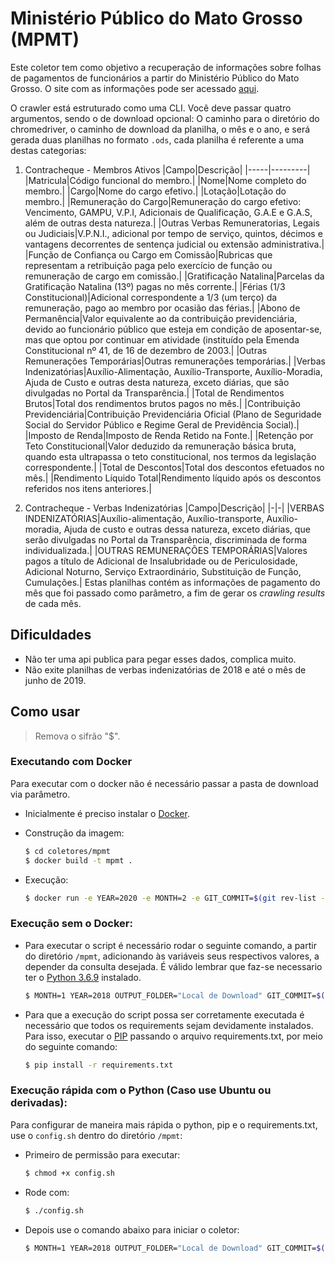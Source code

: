 # Ministério Público do Mato Grosso (MPMT)

Este coletor tem como objetivo a recuperação de informações sobre folhas de pagamentos de funcionários a partir do Ministério Público do Mato Grosso. O site com as informações pode ser acessado [aqui](https://mpmt.mp.br/transparencia/contracheque.php).

O crawler está estruturado como uma CLI. Você deve passar quatro argumentos, sendo o de download opcional: O caminho para o diretório do chromedriver, o caminho de download da planilha, o mês e o ano, e será gerada duas planilhas no formato `.ods`, cada planilha é referente a uma destas categorias:

1. Contracheque - Membros Ativos
   |Campo|Descrição|
   |-----|---------|
   |Matricula|Código funcional do membro.|
   |Nome|Nome completo do membro.|
   |Cargo|Nome do cargo efetivo.|
   |Lotação|Lotação do membro.|
   |Remuneração do Cargo|Remuneração do cargo efetivo: Vencimento, GAMPU, V.P.I, Adicionais de Qualificação, G.A.E e G.A.S, além de outras desta natureza.|
   |Outras Verbas Remuneratorias, Legais ou Judiciais|V.P.N.I., adicional por tempo de serviço, quintos, décimos e vantagens decorrentes de sentença judicial ou extensão administrativa.|
   |Função de Confiança ou Cargo em Comissão|Rubricas que representam a retribuição paga pelo exercício de função ou remuneração de cargo em comissão.|
   |Gratificação Natalina|Parcelas da Gratificação Natalina (13º) pagas no mês corrente.|
   |Férias (1/3 Constitucional)|Adicional correspondente a 1/3 (um terço) da remuneração, pago ao membro por ocasião das férias.|
   |Abono de Permanência|Valor equivalente ao da contribuição previdenciária, devido ao funcionário público que esteja em condição de aposentar-se, mas que optou por continuar em atividade (instituído pela Emenda Constitucional nº 41, de 16 de dezembro de 2003.|
   |Outras Remunerações Temporárias|Outras remunerações temporárias.|
   |Verbas Indenizatórias|Auxílio-Alimentação, Auxílio-Transporte, Auxílio-Moradia, Ajuda de Custo e outras desta natureza, exceto diárias, que são divulgadas no Portal da Transparência.|
   |Total de Rendimentos Brutos|Total dos rendimentos brutos pagos no mês.|
   |Contribuição Previdenciária|Contribuição Previdenciária Oficial (Plano de Seguridade Social do Servidor Público e Regime Geral de Previdência Social).|
   |Imposto de Renda|Imposto de Renda Retido na Fonte.|
   |Retenção por Teto Constitucional|Valor deduzido da remuneração básica bruta, quando esta ultrapassa o teto constitucional, nos termos da legislação correspondente.|
   |Total de Descontos|Total dos descontos efetuados no mês.|
   |Rendimento Líquido Total|Rendimento líquido após os descontos referidos nos itens anteriores.|

2. Contracheque - Verbas Indenizatórias
   |Campo|Descrição|
   |-|-|
   |VERBAS INDENIZATÓRIAS|Auxílio-alimentação, Auxílio-transporte, Auxílio-moradia, Ajuda de custo e outras dessa natureza, exceto diárias, que serão divulgadas no Portal da Transparência, discriminada de forma individualizada.|
   |OUTRAS REMUNERAÇÕES TEMPORÁRIAS|Valores pagos a título de Adicional de Insalubridade ou de Periculosidade, Adicional Noturno, Serviço Extraordinário, Substituição de Função, Cumulações.|
Estas planilhas contém as informações de pagamento do mês que foi passado como parâmetro, a fim de gerar os *crawling results* de cada mês.

## Dificuldades
- Não ter uma api publica para pegar esses dados, complica muito.
- Não exite planilhas de verbas indenizatórias de 2018 e até o mês de junho de 2019.

## Como usar
> Remova o sifrão "$".
### Executando com Docker
Para executar com o docker não é necessário passar a pasta de download via parâmetro. 
 - Inicialmente é preciso instalar o [Docker](https://docs.docker.com/install/). 

 - Construção da imagem:

    ```sh
    $ cd coletores/mpmt
    $ docker build -t mpmt .
    ```
 - Execução:
 
    ```sh
    $ docker run -e YEAR=2020 -e MONTH=2 -e GIT_COMMIT=$(git rev-list -1 HEAD) mpmt
    ```
### Execução sem o Docker:

- Para executar o script é necessário rodar o seguinte comando, a partir do diretório `/mpmt`, adicionando às variáveis seus respectivos valores, a depender da consulta desejada. É válido lembrar que faz-se necessario ter o [Python 3.6.9](https://www.python.org/downloads/) instalado.

    ```sh
    $ MONTH=1 YEAR=2018 OUTPUT_FOLDER="Local de Download" GIT_COMMIT=$(git rev-list -1 HEAD) python3 src/main.py
    ```
- Para que a execução do script possa ser corretamente executada é necessário que todos os requirements sejam devidamente instalados. Para isso, executar o [PIP](https://pip.pypa.io/en/stable/installing/) passando o arquivo requirements.txt, por meio do seguinte comando:

   ```sh
   $ pip install -r requirements.txt
   ```
### Execução rápida com o Python (Caso use Ubuntu ou derivadas):
Para configurar de maneira mais rápida o python, pip e o requirements.txt, use o `config.sh` dentro do diretório `/mpmt`:
- Primeiro de permissão para executar:
   ```sh
   $ chmod +x config.sh
   ```
- Rode com:
   ```sh
   $ ./config.sh
   ```
- Depois use o comando abaixo para iniciar o coletor:
   ```sh
   $ MONTH=1 YEAR=2018 OUTPUT_FOLDER="Local de Download" GIT_COMMIT=$(git rev-list -1 HEAD) python3 src/main.py
   ```